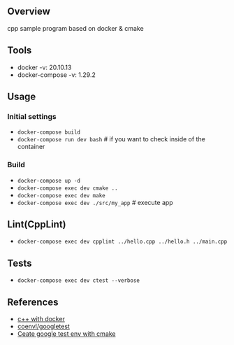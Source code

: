 ## Overview

cpp sample program based on docker & cmake

## Tools

- docker -v: 20.10.13
- docker-compose -v: 1.29.2

## Usage

### Initial settings

- `docker-compose build`
- `docker-compose run dev bash`  # if you want to check inside of the container

### Build

- `docker-compose up -d`
- `docker-compose exec dev cmake ..`
- `docker-compose exec dev make`
- `docker-compose exec dev ./src/my_app`  # execute app

## Lint(CppLint)
- `docker-compose exec dev cpplint ../hello.cpp ../hello.h ../main.cpp`

## Tests
- `docker-compose exec dev ctest --verbose`

## References

- [c++ with docker](https://qiita.com/kai_kou/items/1f4b9a45a5d4d6788649)
- [coenvl/googletest
](https://hub.docker.com/r/coenvl/googletest/dockerfile)
- [Ceate google test env with cmake](https://www.jonki.net/entry/2016/06/15/220029)
